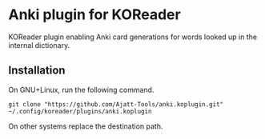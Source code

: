 # Anki plugin for KOReader

KOReader plugin enabling Anki card generations for words looked up in the internal dictionary.

## Installation

On GNU+Linux, run the following command.

```
git clone "https://github.com/Ajatt-Tools/anki.koplugin.git" ~/.config/koreader/plugins/anki.koplugin
```

On other systems replace the destination path.
